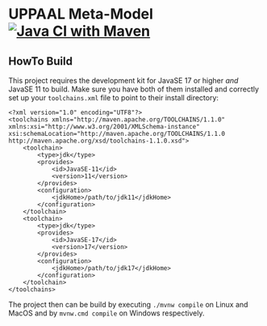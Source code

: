 # UPPAAL Meta-Model [![Java CI with Maven](https://github.com/uppaal-emf/uppaal-meta-model/actions/workflows/maven.yml/badge.svg)](https://github.com/uppaal-emf/uppaal-meta-model/actions/workflows/maven.yml)

## HowTo Build
This project requires the development kit for JavaSE 17 or higher *and* JavaSE 11 to build.
Make sure you have both of them installed and correctly set up your `toolchains.xml` file
to point to their install directory:
```
<?xml version="1.0" encoding="UTF8"?>
<toolchains xmlns="http://maven.apache.org/TOOLCHAINS/1.1.0" xmlns:xsi="http://www.w3.org/2001/XMLSchema-instance" xsi:schemaLocation="http://maven.apache.org/TOOLCHAINS/1.1.0 http://maven.apache.org/xsd/toolchains-1.1.0.xsd">
	<toolchain>
	    <type>jdk</type>
	    <provides>
            <id>JavaSE-11</id>
            <version>11</version>
	    </provides>
	    <configuration>
            <jdkHome>/path/to/jdk11</jdkHome>
	    </configuration>
	</toolchain>
	<toolchain>
        <type>jdk</type>
        <provides>
            <id>JavaSE-17</id>
            <version>17</version>
        </provides>
        <configuration>
            <jdkHome>/path/to/jdk17</jdkHome>
        </configuration>
	</toolchain>
</toolchains>
```

The project then can be build by executing `./mvnw compile` on Linux and MacOS and by `mvnw.cmd compile` on Windows respectively.
